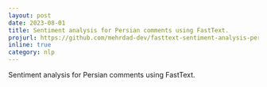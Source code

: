 ```yaml
---
layout: post
date: 2023-08-01
title: Sentiment analysis for Persian comments using FastText.
projurl: https://github.com/mehrdad-dev/fasttext-sentiment-analysis-persian
inline: true
category: nlp
---
```


Sentiment analysis for Persian comments using FastText.